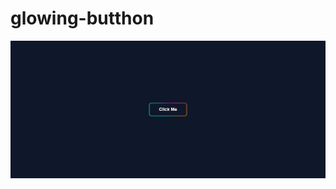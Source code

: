 # glowing-butthon
![image](https://github.com/dabhijanvi/glowing-butthon/blob/ceb92c00ac7fb32be3c02e68ddfaaf1589776a02/Glowing-Button.png)
